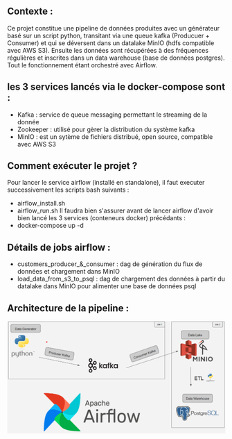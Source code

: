 ## Contexte :
Ce projet constitue une pipeline de données produites avec un générateur basé sur un script python, transitant via une queue kafka (Producuer + Consumer) et qui se déversent dans un datalake MinIO (hdfs compatible avec AWS S3). Ensuite les données sont récupérées à des fréquences régulières et inscrites dans un data warehouse (base de données postgres).
Tout le fonctionnement étant orchestré avec Airflow.

## les 3 services lancés via le docker-compose sont :
 - Kafka : service de queue messaging permettant le streaming de la donnée
 - Zookeeper : utilisé pour gèrer la distribution du système kafka
 - MinIO : est un sytème de fichiers distribué, open source, compatible avec AWS S3

## Comment exécuter le projet ?
Pour lancer le service airflow (installé en standalone), il faut executer successivement les scripts bash suivants : 
 - airflow_install.sh
 - airflow_run.sh
Il faudra bien s'assurer avant de lancer airflow d'avoir bien lancé les 3 services (conteneurs docker) précédants : 
 - docker-compose up -d

## Détails de jobs airflow : 
 - customers_producer_&_consumer : dag de génération du flux de données et chargement dans MinIO
 - load_data_from_s3_to_psql : dag de chargement des données à partir du datalake dans MinIO pour alimenter une base de données psql

## Architecture de la pipeline : 

![Data pipeline](images/schema.png)